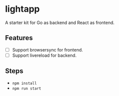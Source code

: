 # lightapp

A starter kit for Go as backend and React as frontend.

## Features
 - [ ] Support browsersync for frontend.
 - [ ] Support livereload for backend.

## Steps
* `npm install`
* `npm run start`
